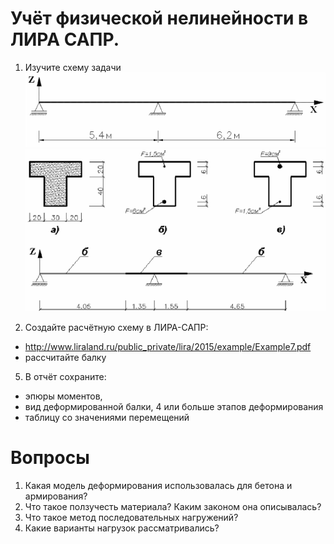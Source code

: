 # Учёт физической нелинейности в ЛИРА САПР. 
1. Изучите схему задачи
![](img/ask3_beam.PNG)
![](img/task3-cross_section.png)

3. Создайте расчётную схему в ЛИРА-САПР: 
  - http://www.liraland.ru/public_private/lira/2015/example/Example7.pdf
  - рассчитайте балку
5. В отчёт сохраните:
  - эпюры моментов, 
  - вид деформированной балки, 4 или больше этапов деформирования
  - таблицу со значениями перемещений

# Вопросы
1.	Какая модель деформирования использовалась для бетона и армирования?
2.	Что такое ползучесть материала? Каким законом она описывалась?
3.	Что такое метод последовательных нагружений?
4.	Какие варианты нагрузок рассматривались?
